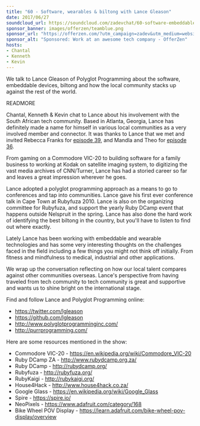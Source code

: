 ```yaml
---
title: "60 - Software, wearables & biltong with Lance Gleason"
date: 2017/06/27
soundcloud_url: https://soundcloud.com/zadevchat/60-software-embeddables-biltong-with-lance-gleason/s-IjOxD
sponsor_banner: images/offerzen/teamblue.png
sponsor_url: "https://offerzen.com/?utm_campaign=zadev&utm_medium=website"
sponsor_alt: "Sponsored: Work at an awesome tech company - OfferZen"
hosts:
- Chantal
- Kenneth
- Kevin
---
```


We talk to Lance Gleason of Polyglot Programming about the software, embeddable devices, biltong and how the local community stacks up against the rest of the world.

READMORE

Chantal, Kenneth & Kevin chat to Lance about his involvement with the South African tech community. Based in Atlanta, Georgia, Lance has definitely made a name for himself in various local communities as a very involved member and connector. It was thanks to Lance that we met and invited Rebecca Franks for [episode 39](/39/), and Mandla and Theo for [episode 36](/36/).

From gaming on a Commodore VIC-20 to building software for a family business to working at Kodak on satellite imaging system, to digitizing the vast media archives of CNN/Turner, Lance has had a storied career so far and leaves a great impression wherever he goes.

Lance adopted a polyglot programming approach as a means to go to conferences and tap into communities. Lance gave his first ever conference talk in Cape Town at Rubyfuza 2010. Lance is also on the organizing committee for Rubyfuza, and support the yearly Ruby DCamp event that happens outside Nelspruit in the spring. Lance has also done the hard work of identifying the best biltong in the country, but you'll have to listen to find out where exactly.

Lately Lance has been working with embeddable and wearable technologies and has some very interesting thoughts on the challenges faced in the field including a few things you might not think off initially. From fitness and mindfulness to medical, industrial and other applications.

We wrap up the conversation reflecting on how our local talent compares against other communities overseas. Lance's perspective from having traveled from tech community to tech community is great and supportive and wants us to shine bright on the international stage.

Find and follow Lance and Polyglot Programming online:

* https://twitter.com/lgleason
* https://github.com/lgleason
* http://www.polyglotprogramminginc.com/
* http://purrprogramming.com/

Here are some resources mentioned in the show:

* Commodore VIC-20 - https://en.wikipedia.org/wiki/Commodore_VIC-20
* Ruby DCamp ZA - http://www.rubydcamp.org.za/
* Ruby DCamp - http://rubydcamp.org/
* Rubyfuza - http://rubyfuza.org/
* RubyKaigi - http://rubykaigi.org/
* House4Hack - http://www.house4hack.co.za/
* Google Glass - https://en.wikipedia.org/wiki/Google_Glass
* Spire - https://spire.io/
* NeoPixels - https://www.adafruit.com/category/168
* Bike Wheel POV Display - https://learn.adafruit.com/bike-wheel-pov-display/overview
